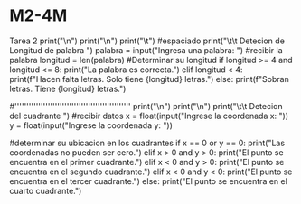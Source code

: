 # M2-4M
Tarea 2
print("\n")
print("\n")
print("\t")
#espaciado 
print("\t\t Detecion de Longitud de palabra ")
palabra = input("Ingresa una palabra: ")
#recibir la palabra
longitud = len(palabra)
#Determinar su longitud 
if longitud >= 4 and longitud <= 8:
    print("La palabra es correcta.")
elif longitud < 4:
    print(f"Hacen falta letras. Solo tiene {longitud} letras.")
else:
    print(f"Sobran letras. Tiene {longitud} letras.")

#'''''''''''''''''''''''''''''''''''''''''''''''''
print("\n")
print("\n")
print("\t\t Detecion del cuadrante ")
#recibir datos
x = float(input("Ingrese la coordenada x: "))
y = float(input("Ingrese la coordenada y: "))

#determinar su ubicacion en los cuadrantes
if x == 0 or y == 0:
    print("Las coordenadas no pueden ser cero.")
elif x > 0 and y > 0:
    print("El punto se encuentra en el primer cuadrante.")
elif x < 0 and y > 0:
    print("El punto se encuentra en el segundo cuadrante.")
elif x < 0 and y < 0:
    print("El punto se encuentra en el tercer cuadrante.")
else:
    print("El punto se encuentra en el cuarto cuadrante.")

